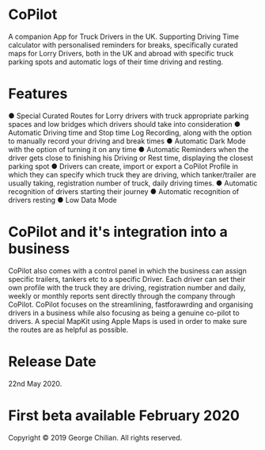 # CoPilot
A companion App for Truck Drivers in the UK. Supporting Driving Time calculator with personalised reminders for breaks, specifically curated maps for Lorry Drivers, both in the UK and abroad with specific truck parking spots and automatic logs of their time driving and resting.

# Features

● Special Curated Routes for Lorry drivers with truck appropriate parking spaces and low bridges which drivers should take into consideration
● Automatic Driving time and Stop time Log Recording, along with the option to manually record your driving and break times
● Automatic Dark Mode with the option of turning it on any time
● Automatic Reminders when the driver gets close to finishing his Driving or Rest time, displaying the closest parking spot
● Drivers can create, import or export a CoPilot Profile in which they can specify which truck they are driving, which tanker/trailer are usually taking, registration number of truck, daily driving times.
● Automatic recognition of drivers starting their journey 
● Automatic recognition of drivers resting
● Low Data Mode 



# CoPilot and it's integration into a business
CoPilot also comes with a control panel in which the business can assign specific trailers, tankers etc to a specific Driver. Each driver can set their own profile with the truck they are driving, registration number and daily, weekly or monthly reports sent directly through the company through CoPilot.
CoPilot focuses on the streamlining, fastforawrding and organising drivers in a business while also focusing as being a genuine co-pilot to drivers. 
A special MapKit using Apple Maps is used in order to make sure the routes are as helpful as possible. 

# Release Date
22nd May 2020.

# First beta available February 2020

Copyright © 2019 George Chilian. All rights reserved.
